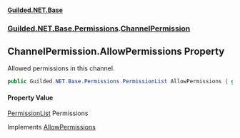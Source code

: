 #### [Guilded.NET.Base](Guilded_NET_Base.md 'Guilded.NET.Base')
### [Guilded.NET.Base.Permissions](Guilded_NET_Base.md#Guilded_NET_Base_Permissions 'Guilded.NET.Base.Permissions').[ChannelPermission](ChannelPermission.md 'Guilded.NET.Base.Permissions.ChannelPermission')
## ChannelPermission.AllowPermissions Property
Allowed permissions in this channel.  
```csharp
public Guilded.NET.Base.Permissions.PermissionList AllowPermissions { get; set; }
```
#### Property Value
[PermissionList](PermissionList.md 'Guilded.NET.Base.Permissions.PermissionList')
Permissions

Implements [AllowPermissions](IPermission_AllowPermissions.md 'Guilded.NET.Base.Permissions.IPermission.AllowPermissions')  
